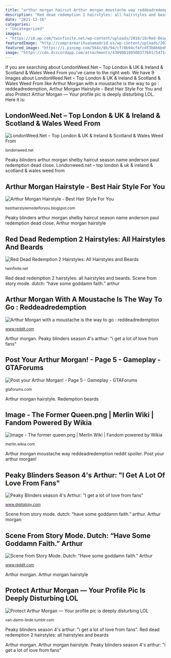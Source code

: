 ```yaml
---
title: "arthur morgan haircut Arthur morgan moustache way reddeadredemption reddit spoiler"
description: "Red dead redemption 2 hairstyles: all hairstyles and beards"
date: "2021-12-16"
categories:
- "Uncategorized"
images:
- "https://i0.wp.com/twinfinite.net/wp-content/uploads/2018/10/Red-Dead-Redemption-2_20181021165838.jpg?fit=622%2C350&amp;ssl=1"
featuredImage: "http://comprarmarihuanamadrid.es/wp-content/uploads/2021/01/Diseno-sin-titulo-73.jpg"
featured_image: "https://i.pinimg.com/564x/8b/94/cf/8b94cf4fcdf3b8b6bd970d68c3b9a6c4.jpg"
image: "https://cdn.discordapp.com/attachments/430908199508377601/547149784411013239/20190218_171952.jpg"
---
```


If you are searching about LondonWeed.Net – Top London &amp; UK &amp; Ireland &amp; Scotland &amp; Wales Weed From you've came to the right web. We have 9 Images about LondonWeed.Net – Top London &amp; UK &amp; Ireland &amp; Scotland &amp; Wales Weed From like Arthur Morgan with a moustache is the way to go : reddeadredemption, Arthur Morgan Hairstyle - Best Hair Style For You and also Protect Arthur Morgan — Your profile pic is deeply disturbing LOL. Here it is:

## LondonWeed.Net – Top London &amp; UK &amp; Ireland &amp; Scotland &amp; Wales Weed From

![LondonWeed.Net – Top London &amp; UK &amp; Ireland &amp; Scotland &amp; Wales Weed From](http://comprarmarihuanamadrid.es/wp-content/uploads/2021/01/Diseno-sin-titulo-73.jpg "Londonweed.net – top london &amp; uk &amp; ireland &amp; scotland &amp; wales weed from")

<small>londonweed.net</small>

Peaky blinders arthur morgan shelby haircut season name anderson paul redemption dead close. Londonweed.net – top london &amp; uk &amp; ireland &amp; scotland &amp; wales weed from

## Arthur Morgan Hairstyle - Best Hair Style For You

![Arthur Morgan Hairstyle - Best Hair Style For You](https://i.pinimg.com/564x/8b/94/cf/8b94cf4fcdf3b8b6bd970d68c3b9a6c4.jpg "Goddamn reddeadredemption")

<small>besthairstylemodelforyou.blogspot.com</small>

Peaky blinders arthur morgan shelby haircut season name anderson paul redemption dead close. Arthur morgan hairstyle

## Red Dead Redemption 2 Hairstyles: All Hairstyles And Beards

![Red Dead Redemption 2 Hairstyles: All Hairstyles and Beards](https://i0.wp.com/twinfinite.net/wp-content/uploads/2018/10/Red-Dead-Redemption-2_20181021165838.jpg?fit=622%2C350&amp;ssl=1 "Protect arthur morgan — your profile pic is deeply disturbing lol")

<small>twinfinite.net</small>

Red dead redemption 2 hairstyles: all hairstyles and beards. Scene from story mode. dutch: “have some goddamn faith.” arthur

## Arthur Morgan With A Moustache Is The Way To Go : Reddeadredemption

![Arthur Morgan with a moustache is the way to go : reddeadredemption](https://preview.redd.it/vxavh1ezt3u11.png?width=822&amp;auto=webp&amp;s=bf3c93c7175f63224a2af0fd4bdf123260d994d4 "Protect arthur morgan — your profile pic is deeply disturbing lol")

<small>www.reddit.com</small>

Arthur morgan. Peaky blinders season 4&#039;s arthur: &quot;i get a lot of love from fans&quot;

## Post Your Arthur Morgan! - Page 5 - Gameplay - GTAForums

![Post your Arthur Morgan! - Page 5 - Gameplay - GTAForums](https://cdn.discordapp.com/attachments/430908199508377601/547149784411013239/20190218_171952.jpg "Merlin former")

<small>gtaforums.com</small>

Arthur morgan hairstyle. Redemption beards

## Image - The Former Queen.png | Merlin Wiki | Fandom Powered By Wikia

![Image - The former queen.png | Merlin Wiki | Fandom powered by Wikia](http://vignette2.wikia.nocookie.net/merlin1/images/4/43/The_former_queen.png/revision/latest?cb=20120803111415 "Arthur morgan")

<small>merlin.wikia.com</small>

Arthur morgan moustache way reddeadredemption reddit spoiler. Post your arthur morgan!

## Peaky Blinders Season 4&#039;s Arthur: &quot;I Get A Lot Of Love From Fans&quot;

![Peaky Blinders season 4&#039;s Arthur: &quot;I get a lot of love from fans&quot;](https://hips.hearstapps.com/digitalspyuk.cdnds.net/17/45/1510162107-14567665-low-res-peaky-blinders-iv.jpg?crop=1xw:0.7496251874062968xh;center,top&amp;resize=1200:* "Peaky blinders arthur morgan shelby haircut season name anderson paul redemption dead close")

<small>www.digitalspy.com</small>

Scene from story mode. dutch: “have some goddamn faith.” arthur. Arthur morgan

## Scene From Story Mode. Dutch: “Have Some Goddamn Faith.” Arthur

![Scene from Story Mode. Dutch: “Have some goddamn faith.” Arthur](https://i.redd.it/sywsbez2jxf41.jpg "Merlin former")

<small>www.reddit.com</small>

Arthur morgan. Arthur morgan hairstyle

## Protect Arthur Morgan — Your Profile Pic Is Deeply Disturbing LOL

![Protect Arthur Morgan — Your profile pic is deeply disturbing LOL](https://64.media.tumblr.com/9fe0ff406db1c1bb8ff6c3bb52847d35/tumblr_pqh52dUlzI1spea9u_1280.jpg "Redemption beards")

<small>van-damn-linde.tumblr.com</small>

Peaky blinders season 4&#039;s arthur: &quot;i get a lot of love from fans&quot;. Red dead redemption 2 hairstyles: all hairstyles and beards

Arthur morgan. Arthur morgan hairstyle. Peaky blinders season 4&#039;s arthur: &quot;i get a lot of love from fans&quot;
